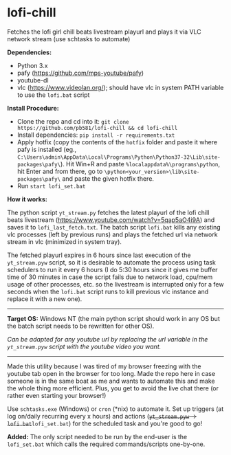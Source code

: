 # lofi-chill
Fetches the lofi girl chill beats livestream playurl and plays it via VLC network stream (use schtasks to automate)

**Dependencies:**
* Python 3.x
* pafy (https://github.com/mps-youtube/pafy)
* youtube-dl
* vlc (https://www.videolan.org/); should have vlc in system PATH variable to use the `lofi.bat` script

**Install Procedure:**

* Clone the repo and cd into it: `git clone https://github.com/pb581/lofi-chill && cd lofi-chill`
* Install dependencies: `pip install -r requirements.txt`
* Apply hotfix (copy the contents of the `hotfix` folder and paste it where pafy is installed (eg., `C:\Users\admin\AppData\Local\Programs\Python\Python37-32\Lib\site-packages\pafy\`). Hit Win+R and paste `%localappdata%\programs\python`, hit Enter and from there, go to `\python<your_version>\lib\site-packages\pafy\` and paste the given hotfix there.
* Run `start lofi_set.bat`

**How it works:**

The python script `yt_stream.py` fetches the latest playurl of the lofi chill beats livestream (https://www.youtube.com/watch?v=5qap5aO4i9A) and saves it to `lofi_last_fetch.txt`. The batch script `lofi.bat` kills any existing vlc processes (left by previous runs) and plays the fetched url via network stream in vlc (minimized in system tray).

The fetched playurl expires in 6 hours since last execution of the `yt_stream.pyw` script, so it is desirable to automate the process using task schedulers to run it every 6 hours (I do 5:30 hours since it gives me buffer time of 30 minutes in case the script fails due to network load, cpu/mem usage of other processes, etc. so the livestream is interrupted only for a few seconds when the `lofi.bat` script runs to kill previous vlc instance and replace it with a new one).

---

**Target OS:** Windows NT (the main python script should work in any OS but the batch script needs to be rewritten for other OS).

_Can be adapted for any youtube url by replacing the url variable in the `yt_stream.pyw` script with the youtube video you want._

---

Made this utility because I was tired of my browser freezing with the youtube tab open in the browser for too long. Made the repo here in case someone is in the same boat as me and wants to automate this and make the whole thing more efficient. Plus, you get to avoid the live chat there (or rather even starting your browser!)

Use `schtasks.exe` (Windows) or `cron` (\*nix) to automate it. Set up triggers (at log on/daily recurring every x hours) and actions (<strike>`yt_stream.pyw` -> `lofi.bat`</strike>`lofi_set.bat`) for the scheduled task and you're good to go!

**Added:** The only script needed to be run by the end-user is the `lofi_set.bat` which calls the required commands/scripts one-by-one.
